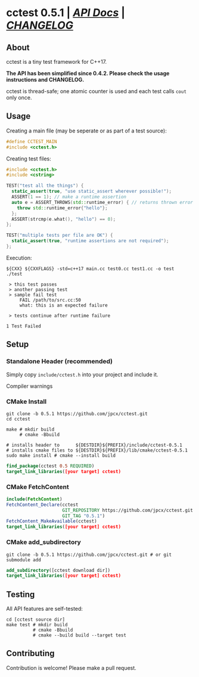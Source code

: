 # cctest 0.5.1 | [_API Docs_](http://jpcx.github.io/cctest/cctest_8h.html) | [_CHANGELOG_](https://github.com/jpcx/cctest/blob/0.5.1/CHANGELOG.md)

## About

cctest is a tiny test framework for C++17.  

__The API has been simplified since 0.4.2. Please check the usage instructions and CHANGELOG.__

cctest is thread-safe; one atomic counter is used and each test calls `cout` only once.

## Usage

Creating a main file (may be seperate or as part of a test source):

```cpp
#define CCTEST_MAIN
#include <cctest.h>
```

Creating test files:

```cpp
#include <cctest.h>
#include <cstring>

TEST("test all the things") {
  static_assert(true, "use static_assert wherever possible!");
  ASSERT(1 == 1); // make a runtime assertion
  auto e = ASSERT_THROWS(std::runtime_error) { // returns thrown error by value
    throw std::runtime_error{"hello"};
  };
  ASSERT(strcmp(e.what(), "hello") == 0);
};

TEST("multiple tests per file are OK") {
  static_assert(true, "runtime assertions are not required");
};
```

Execution:

``` shell
${CXX} ${CXXFLAGS} -std=c++17 main.cc test0.cc test1.cc -o test
./test

 > this test passes
 > another passing test
 > sample fail test
     FAIL /path/to/src.cc:50
     what: this is an expected failure

 > tests continue after runtime failure

1 Test Failed
```

## Setup

### Standalone Header (recommended)

Simply copy `include/cctest.h` into your project and include it.

Compiler warnings

### CMake Install

```shell
git clone -b 0.5.1 https://github.com/jpcx/cctest.git
cd cctest

make # mkdir build
     # cmake -Bbuild

# installs header to      ${DESTDIR}${PREFIX}/include/cctest-0.5.1
# installs cmake files to ${DESTDIR}${PREFIX}/lib/cmake/cctest-0.5.1
sudo make install # cmake --install build
```
```cmake
find_package(cctest 0.5 REQUIRED)
target_link_libraries([your target] cctest)
```

### CMake FetchContent

```cmake
include(FetchContent)
FetchContent_Declare(cctest
                     GIT_REPOSITORY https://github.com/jpcx/cctest.git
                     GIT_TAG "0.5.1")
FetchContent_MakeAvailable(cctest)
target_link_libraries([your target] cctest)
```

### CMake add\_subdirectory

```shell
git clone -b 0.5.1 https://github.com/jpcx/cctest.git # or git submodule add
```
```cmake
add_subdirectory([cctest download dir])
target_link_libraries([your target] cctest)
```

## Testing

All API features are self-tested:

```shell
cd [cctest source dir]
make test # mkdir build
          # cmake -Bbuild
          # cmake --build build --target test

```

## Contributing

Contribution is welcome! Please make a pull request.  
